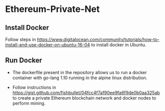 # Ethereum-Private-Net

## Install Docker 

Follow steps in https://www.digitalocean.com/community/tutorials/how-to-install-and-use-docker-on-ubuntu-16-04 to install docker in Ubuntu.

## Run Docker

* The dockerfile present in the repository allows us to run a docker container with go-lang 1.10 running in the alpine linux distribution.

* Follow instructions in https://gist.github.com/fishbullet/04fcc4f7af90ee9fa6f9de0b0aa325ab to create a private Ethereum blockchain network and docker nodes to perform mining.
